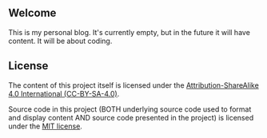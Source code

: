 ## Welcome

This is my personal blog. It's currently empty, but in the future it will have content. It will be about coding.

## License

The content of this project itself is licensed under the [Attribution-ShareAlike 4.0 International (CC-BY-SA-4.0)](https://creativecommons.org/licenses/by-sa/4.0/).

Source code in this project (BOTH underlying source code used to format and display content AND source code presented in the project) is licensed under the [MIT license](LICENSE.md).